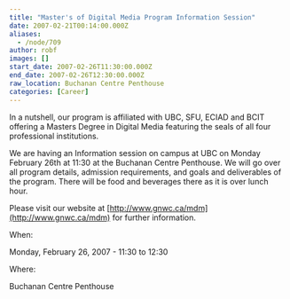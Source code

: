 ```yaml
---
title: "Master's of Digital Media Program Information Session"
date: 2007-02-21T00:14:00.000Z
aliases:
  - /node/709
author: robf
images: []
start_date: 2007-02-26T11:30:00.000Z
end_date: 2007-02-26T12:30:00.000Z
raw_location: Buchanan Centre Penthouse
categories: [Career]
---
```


In a nutshell, our program is affiliated with UBC, SFU, ECIAD and BCIT
offering a Masters Degree in Digital Media featuring the seals of all
four professional institutions.

We are having an Information session on campus at UBC on Monday February
26th at 11:30 at the Buchanan Centre Penthouse. We will go over all
program details, admission requirements, and goals and deliverables of
the program. There will be food and beverages there as it is over lunch
hour.

Please visit our website at [http://www.gnwc.ca/mdm](http://www.gnwc.ca/mdm)
for further information.

When: 

Monday, February 26, 2007 - 11:30 to 12:30

Where: 

Buchanan Centre Penthouse
